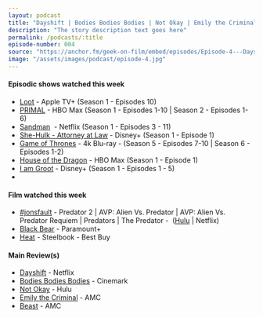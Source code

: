 ```yaml
---
layout: podcast
title: "Dayshift | Bodies Bodies Bodies | Not Okay | Emily the Criminal | Beast"
description: "The story description text goes here"
permalink: /podcasts/:title
episode-number: 004
source: "https://anchor.fm/geek-on-film/embed/episodes/Episode-4---Dayshift--Bodies-Bodies-Bodies--Not-Okay--Emily-the-Criminal--Beast-82222-e1mruop"
image: "/assets/images/podcast/episode-4.jpg"
---
```

<h4><strong>Episodic shows watched this week</strong></h4>
<ul>
  <li><a href="https://tv.apple.com/us/show/loot/umc.cmc.5erbujil1mpazuerhr1udnk45?ign-itscg=MC_20000&amp;ign-itsct=atvp_brand_omd&amp;mttn3pid=Google%20AdWords&amp;mttnagencyid=a5e&amp;mttncc=US&amp;mttnsiteid=143238&amp;mttnsubad=OUS2019956_1-615951622734-c&amp;mttnsubkw=140914910087__Au8ZGkAx_&amp;mttnsubplmnt="><u>Loot</u></a> - Apple TV+ (Season 1 - Episodes 10)</li>
  <li><a href="https://www.hbomax.com/series/urn:hbo:series:GXk8fHwihoY7CZgEAACkr"><u>PRIMAL</u></a> - HBO Max (Season 1 - Episodes 1-10 | Season 2 - Episodes 1-6)</li>
  <li><a href="https://www.netflix.com/title/81150303"><u>Sandman</u></a> &nbsp;- Netflix (Season 1 - Episodes 3 - 11)</li>
  <li><a href="https://disneyplusoriginals.disney.com/show/she-hulk"><u>She-Hulk - Attorney at Law</u></a> - Disney+ (Season 1 - Episode 1)</li>
  <li><a href="https://amzn.to/3pGBCpv"><u>Game of Thrones</u></a> - 4k Blu-ray - (Season 5 - Episodes 7-10 | Season 6 - Episodes 1-2)</li>
  <li><a href="https://www.hbomax.com/series/urn:hbo:series:GYsYeoAxKH8LCwgEAAAOR"><u>House of the Dragon</u></a> - HBO Max (Season 1 - Episode 1)</li>
  <li><a href="https://disneyplusoriginals.disney.com/show/i-am-groot"><u>I am Groot</u></a> - Disney+ (Season 1 - Episodes 1 - 5)</li>
  <li><br></li>
</ul>
<h4><strong>Film watched this week</strong></h4>
<ul>
  <li><a href="https://letterboxd.com/robbiethegeek/list/jons-fault/">#jonsfault</a> - Predator 2 | AVP: Alien Vs. Predator | AVP: Alien Vs. Predator Requiem | Predators | The Predator - &nbsp;(<a href="https://www.hulu.com/movie/predator-2-9d6f9c88-3a8e-4e5a-85b8-f7cf01827f43?tab=the%20predator%20films"><u>Hulu</u></a> | Netflix)</li>
  <li><a href="https://www.paramountplus.com/movies/video/pTxNtbpfvJO_TVzplZ7XRjNKDksGxYaX/"><u>Black Bear</u></a> - Paramount+</li>
  <li><a href="https://amzn.to/3dRFjFZ"><u>Heat</u></a> - Steelbook - Best Buy</li>
</ul>
<h4><strong>Main Review(s)</strong></h4>
<ul>
  <li><a href="https://www.netflix.com/title/81186049"><u>Dayshift</u></a> - Netflix</li>
  <li><a href="https://amzn.to/3wnWtSb"><u>Bodies Bodies Bodies</u></a> - Cinemark</li>
  <li><a href="https://www.hulu.com/movie/not-okay-4d60a861-5042-4d9e-b5a1-c37b738156af"><u>Not Okay</u></a> - Hulu</li>
  <li><a href="https://www.emilythecriminal.com/"><u>Emily the Criminal</u></a> - AMC</li>
  <li><a href="https://www.beastmovie.com/"><u>Beast</u></a> - AMC</li>
</ul>